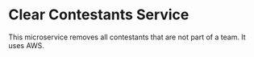 Clear Contestants Service
=======================================

This microservice removes all contestants that are not part of a team.
It uses AWS.

